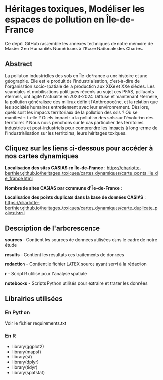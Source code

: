 # Héritages toxiques, Modéliser les espaces de pollution en Île-de-France

Ce dépôt GitHub rassemble les annexes techniques de notre mémoire de Master 2 en Humanités Numériques à l'Ecole Nationale des Chartes.

## Abstract

La pollution industrielles des sols en Île-deFrance a une histoire et une géographie. Elle est le produit de l'industrialisation, c'est-à-dire de l'organisation socio-spatiale de la production aux XIXe et XXe siècles. Les scandales et mobilisations politiques récents au sujet des PFAS, polluants éternels, ont agité l'actualité en 2023-2024. Diffuse et maintenant éternelle, la pollution généralisée des milieux définit l'Anthropocène, et la relation que les sociétés humaines entretiennent avec leur environnement.  Dès lors, quels sont les impacts territoriaux de la pollution des sols ? Où se manifeste-t-elle ? Quels impacts a la pollution des sols sur l'évolution des territoires ? Nous nous penchons sur le cas particulier des territoires industriels et post-industriels pour comprendre les impacts à long terme de l'industrialisation sur les territoires, leurs héritages toxiques.  

## Cliquez sur les liens ci-dessous pour accéder à nos cartes dynamiques

**Localisation des sites CASIAS en Île-de-France** : https://charlotte-berthier.github.io/heritages_toxiques/cartes_dynamiques/carte_points_ile_de_france.html

**Nombre de sites CASIAS par commune d'Île-de-France** : 

**Localisation des points duplicats dans la base de données CASIAS** : https://charlotte-berthier.github.io/heritages_toxiques/cartes_dynamiques/carte_duplicate_points.html

## Description de l'arborescence 

**sources** - Contient les sources de données utilisées dans le cadre de notre étude

**results** - Contient les résultats des traitements de données

**redaction** - Contient le fichier LATEX source ayant servi à la rédaction

**r** - Script R utilisé pour l'analyse spatiale

**notebooks** - Scripts Python utilisés pour extraire et traiter les données


## Librairies utilisées 
### En Python

Voir le fichier requirements.txt

### En R 

* library(ggplot2)
* library(mapsf)
* library(sf)
* library(dplyr)
* library(tidyr)
* library(spatstat)

## 
